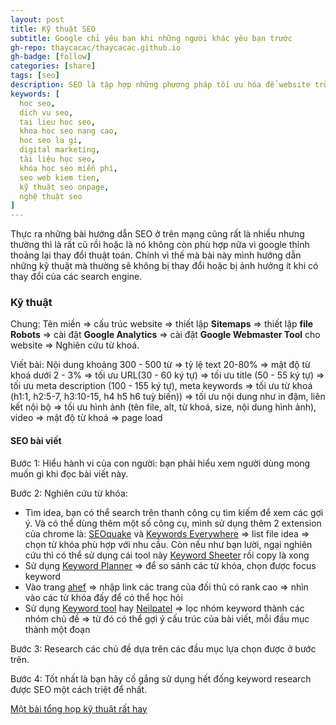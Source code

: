 ```yaml
---
layout: post
title: Kỹ thuật SEO
subtitle: Google chỉ yêu bạn khi những người khác yêu bạn trước
gh-repo: thaycacac/thaycacac.github.io
gh-badge: [follow]
categories: [share]
tags: [seo]
description: SEO là tập hợp những phương pháp tối ưu hóa để website trở nên thân thiện với máy chủ tìm kiếm (Search Engine) từ đó nâng cao thứ hạng website khi người dùng tìm kiếm với các từ khóa liên quan. Bài viết này mình sẽ chia sẻ tất tần tật về kiến thức SEO mà mình đã nghiên cứu.
keywords: [
  hoc seo,
  dich vu seo,
  tai lieu hoc seo,
  khoa hoc seo nang cao,
  hoc seo la gi,
  digital marketing,
  tài liệu học seo,
  khóa học seo miễn phí,
  seo web kiem tien,
  kỹ thuật seo onpage,
  nghệ thuật seo
]
---
```


Thực ra những bài hướng dẫn SEO ở trên mạng cũng rất là nhiều nhưng thường thì là rất cũ rồi hoặc là nó không còn phù hợp nữa vì google thỉnh thoảng lại thay đổi thuật toán. Chính vì thế mà bài này mình hướng dẫn những kỹ thuật mà thường sẽ không bị thay đổi hoặc bị ảnh hưởng ít khi có thay đổi của các search engine.

### Kỹ thuật

Chung: Tên miền => cấu trúc website => thiết lập **Sitemaps** => thiết lập **file Robots** => cài đặt **Google Analytics** => cài đặt **Google Webmaster Tool** cho website => Nghiên cứu từ khoá.

Viết bài: Nội dung khoảng 300 - 500 từ => tỷ lệ text 20-80% => mật độ từ khoá dưới 2 - 3% => tối ưu URL(30 - 60 ký tự) => tối ưu title (50 - 55 ký tự) => tối ưu meta description (100 - 155 ký tự), meta keywords => tối ưu từ khoá (h1:1, h2:5-7, h3:10-15, h4 h5 h6 tuỳ biến)) => tối ưu nội dung như in đậm, liên kết nội bộ => tối ưu hình ảnh (tên file, alt, từ khoá, size, nội dung hình ảnh), video => mật độ từ khoá => page load

#### SEO bài viết

Bước 1: Hiểu hành vi của con người: bạn phải hiểu xem người dùng mong muốn gì khi đọc bài viết này.

Bước 2: Nghiên cứu từ khóa:

- Tìm idea, bạn có thể search trên thanh công cụ tìm kiếm để xem các gợi ý. Và có thể dùng thêm một số công cụ, mình sử dụng thêm 2 extension của chrome là: [SEOquake](https://chrome.google.com/webstore/detail/seoquake/akdgnmcogleenhbclghghlkkdndkjdjc?hl=vi) và [Keywords Everywhere](https://chrome.google.com/webstore/detail/keywords-everywhere-keywo/hbapdpeemoojbophdfndmlgdhppljgmp) => list file idea => chọn từ khóa phù hợp với nhu cầu. Còn nếu như bạn lười, ngại nghiên cứu thì có thể sử dụng cái tool này [Keyword Sheeter](https://keywordsheeter.com/) rồi copy là xong
- Sử dụng [Keyword Planner](https://ads.google.com/home/tools/keyword-planner/) => để so sánh các từ khóa, chọn được focus keyword
- Vào trang [ahef](https://ahrefs.com/) => nhập link các trang của đối thủ có rank cao => nhìn vào các từ khóa đấy để có thể học hỏi
- Sử dụng [Keyword tool](https://keywordtool.io/) hay [Neilpatel](https://app.neilpatel.com/en/ubersuggest/keyword_ideas?keyword=thaycacac&lang=en&locId=2036) => lọc nhóm keyword thành các nhóm chủ đề => từ đó có thể gợi ý cấu trúc của bài viết, mỗi đầu mục thành một đoạn

Bước 3: Research các chủ đề dựa trên các đầu mục lựa chọn được ở bước trên.

Bước 4: Tốt nhất là bạn hãy cố gắng sử dụng hết đống keyword research được SEO một cách triệt để nhất.

[Một bài tổng họp kỹ thuật rất hay](https://azaseo.com/vi/tin-tuc/cach-seo-tu-khoa/)
